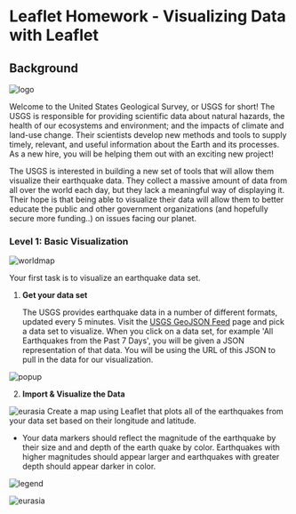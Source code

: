 # Leaflet Homework - Visualizing Data with Leaflet

## Background

![logo](https://github.com/KGore12/leaflet-challenge/tree/main/images/1-Logo.png)

Welcome to the United States Geological Survey, or USGS for short! The USGS is responsible for providing scientific data about natural hazards, the health of our ecosystems and environment; and the impacts of climate and land-use change. Their scientists develop new methods and tools to supply timely, relevant, and useful information about the Earth and its processes. As a new hire, you will be helping them out with an exciting new project!

The USGS is interested in building a new set of tools that will allow them visualize their earthquake data. They collect a massive amount of data from all over the world each day, but they lack a meaningful way of displaying it. Their hope is that being able to visualize their data will allow them to better educate the public and other government organizations (and hopefully secure more funding..) on issues facing our planet.

### Level 1: Basic Visualization

![worldmap](https://github.com/KGore12/leaflet-challenge/tree/main/Leaflet-Step-1/images/worldview1.png)

Your first task is to visualize an earthquake data set.

1. **Get your data set**

   The USGS provides earthquake data in a number of different formats, updated every 5 minutes. Visit the [USGS GeoJSON Feed](http://earthquake.usgs.gov/earthquakes/feed/v1.0/geojson.php) page and pick a data set to visualize. When you click on a data set, for example 'All Earthquakes from the Past 7 Days', you will be given a JSON representation of that data. You will be using the URL of this JSON to pull in the data for our visualization.

![popup](https://github.com/KGore12/leaflet-challenge/tree/main/Leaflet-Step-1/images/popupcode.png)

2. **Import & Visualize the Data**

![eurasia](https://github.com/KGore12/leaflet-challenge/tree/main/Leaflet-Step-1/images/uszoom.png)
   Create a map using Leaflet that plots all of the earthquakes from your data set based on their longitude and latitude.

   * Your data markers should reflect the magnitude of the earthquake by their size and and depth of the earth quake by color. Earthquakes with higher magnitudes should appear larger and earthquakes with greater depth should appear darker in color.
   
![legend](https://github.com/KGore12/leaflet-challenge/tree/main/Leaflet-Step-1/images/legendcode.png)

![eurasia](https://github.com/KGore12/leaflet-challenge/tree/main/Leaflet-Step-1/images/eurasiazoom.png)


